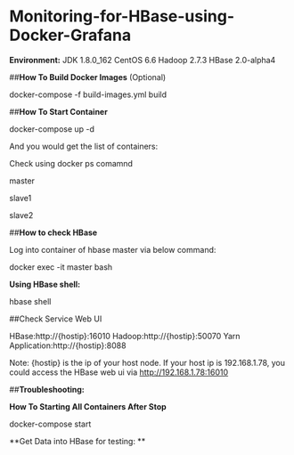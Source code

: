 # Monitoring-for-HBase-using-Docker-Grafana

**Environment:**
JDK 1.8.0_162
CentOS 6.6
Hadoop 2.7.3
HBase 2.0-alpha4


##**How To Build Docker Images** (Optional)

docker-compose -f build-images.yml build

##**How To Start Container**

docker-compose up -d

And you would get the list of containers:

Check using docker ps comamnd

master

slave1

slave2



##**How to check HBase**


Log into container of hbase master via below command:

docker exec -it master bash


**Using HBase shell:**

hbase shell


##Check Service Web UI

HBase:http://{hostip}:16010
Hadoop:http://{hostip}:50070
Yarn Application:http://{hostip}:8088

Note: {hostip} is the ip of your host node. If your host ip is 192.168.1.78, you could access the HBase web ui via http://192.168.1.78:16010


##******Troubleshooting:******

**How To Starting All Containers After Stop**

docker-compose start




**Get Data into HBase for testing:
**

